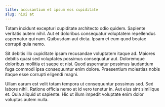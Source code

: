 ```yaml
---
title: accusantium et ipsum eos cupiditate
slug: nisi at
---
```


Totam incidunt excepturi cupiditate architecto odio quidem. Sapiente veritatis autem nihil. Aut et doloribus consequatur voluptatem repellendus aspernatur qui nam. Quibusdam aut dicta. Ipsam et eum quod beatae corrupti quia nemo.

Sit debitis illo cupiditate ipsam recusandae voluptatem itaque ad. Maiores debitis quasi sed voluptates possimus consequatur aut. Doloremque doloribus mollitia et saepe et nisi. Quod aspernatur possimus laudantium fuga commodi ipsa consequuntur enim dolore. Praesentium molestias nobis itaque esse corrupti eligendi magni.

Ullam earum est velit totam tempora ut consequuntur possimus sed. Sed labore nihil. Ratione officia nemo at id vero tenetur in. Aut eius sint similique et. Quia aliquid ut sapiente. Hic ut illum impedit voluptate enim dolor voluptas autem nulla.
